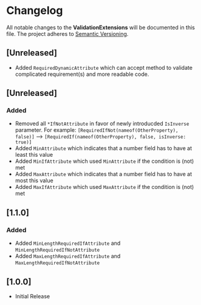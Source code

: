# Changelog

All notable changes to the **ValidationExtensions** will be documented in this file. The project adheres to [Semantic Versioning](https://semver.org/spec/v2.0.0.html).

## [Unreleased]
 * Added `RequiredDynamicAttribute` which can accept method to validate complicated requirement(s) and more readable code.

## [Unreleased]

### Added
 * Removed all `*IfNotAttribute` in favor of newly introducded `IsInverse` parameter. For example: `[RequiredIfNot(nameof(OtherProperty), false)]` --> `[RequiredIf(nameof(OtherProperty), false, isInverse: true)]`
 * Added `MinAttribute` which indicates that a number field has to have at least this value
 * Added `MinIfAttribute` which used `MinAttribute` if the condition is (not) met
 * Added `MaxAttribute` which indicates that a number field has to have at most this value
 * Added `MaxIfAttribute` which used `MaxAttribute` if the condition is (not) met

## [1.1.0]

### Added
 * Added `MinLengthRequiredIfAttribute` and `MinLengthRequiredIfNotAttribute`
 * Added `MaxLengthRequiredIfAttribute` and `MaxLengthRequiredIfNotAttribute`

## [1.0.0]
 * Initial Release
